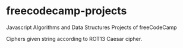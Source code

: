 # freecodecamp-projects
Javascript Algorithms and Data Structures Projects of freeCodeCamp

Ciphers given string according to ROT13 Caesar cipher.
